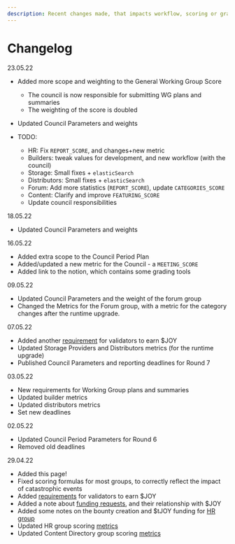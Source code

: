 ```yaml
---
description: Recent changes made, that impacts workflow, scoring or grading are added here.
---
```


# Changelog

23.05.22

* Added more scope and weighting to the General Working Group Score
  * The council is now responsible for submitting WG plans and summaries
  * The weighting of the score is doubled
* Updated Council Parameters and weights



* TODO:
  * HR: Fix `REPORT_SCORE`, and changes+new metric
  * Builders: tweak values for development, and new workflow (with the council)
  * Storage: Small fixes + `elasticSearch`
  * Distributors: Small fixes + `elasticSearch`
  * Forum: Add more statistics (`REPORT_SCORE`), update `CATEGORIES_SCORE`
  * Content: Clarify and improve `FEATURING_SCORE`
  * Update council responsibilities

18.05.22

* Updated Council Parameters and weights

16.05.22

* Added extra scope to the Council Period Plan
* Added/updated a new metric for the Council - a `MEETING_SCORE`
* Added link to the notion, which contains some grading tools

09.05.22

* Updated Council Parameters and the weight of the forum group
* Changed the Metrics for the Forum group, with a metric for the category changes after the runtime upgrade.

07.05.22

* Added another [requirement](../testnet-rewards.md#validators) for validators to earn $JOY
* Updated Storage Providers and Distributors metrics (for the runtime upgrade)
* Published Council Parameters and reporting deadlines for Round 7

03.05.22

* New requirements for Working Group plans and summaries
* Updated builder metrics
* Updated distributors metrics
* Set new deadlines

02.05.22

* Updated Council Period Parameters for Round 6
* Removed old deadlines

29.04.22

* Added this page!
* Fixed scoring formulas for most groups, to correctly reflect the impact of catastrophic events
* Added [requirements](../testnet-rewards.md#validators) for validators to earn $JOY
* Added a note about [funding requests](../testnet-rewards.md#funding-requests), and their relationship with $JOY
* Added some notes on the bounty creation and $tJOY funding for [HR group](human-resources-score.md#creation)
* Updated HR group scoring [metrics](human-resources-score.md#score)
* Updated Content Directory group scoring [metrics](content-directory-score.md#score)
